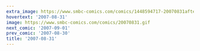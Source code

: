 ```yaml
---
extra_image: https://www.smbc-comics.com/comics/1448594717-20070831after.png
hovertext: '2007-08-31'
image: https://www.smbc-comics.com/comics/20070831.gif
next_comic: '2007-09-01'
prev_comic: '2007-08-30'
title: '2007-08-31'
---
```


